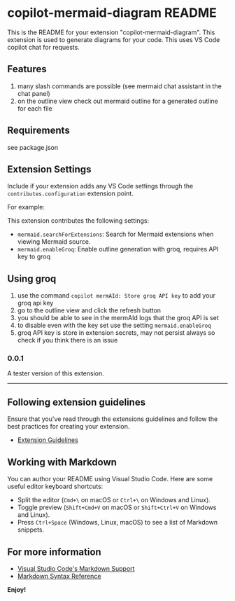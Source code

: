 # copilot-mermaid-diagram README

This is the README for your extension "copilot-mermaid-diagram". This extension is used to generate diagrams for your
code. This uses VS Code copilot chat for requests.

## Features

1. many slash commands are possible (see mermaid chat assistant in the chat panel)
2. on the outline view check out mermaid outline for a generated outline for each file

## Requirements

see package.json

## Extension Settings

Include if your extension adds any VS Code settings through the `contributes.configuration` extension point.

For example:

This extension contributes the following settings:

- `mermaid.searchForExtensions`: Search for Mermaid extensions when viewing Mermaid source.
- `mermaid.enableGroq`: Enable outline generation with groq, requires API key to groq

## Using groq

1. use the command `copilot mermAId: Store groq API key` to add your groq api key
2. go to the outline view and click the refresh button
3. you should be able to see in the mermAId logs that the groq API is set
4. to disable even with the key set use the setting `mermaid.enableGroq`
5. groq API key is store in extension secrets, may not persist always so check if you think there is an issue

### 0.0.1

A tester version of this extension.

---

## Following extension guidelines

Ensure that you've read through the extensions guidelines and follow the best practices for creating your extension.

- [Extension Guidelines](https://code.visualstudio.com/api/references/extension-guidelines)

## Working with Markdown

You can author your README using Visual Studio Code. Here are some useful editor keyboard shortcuts:

- Split the editor (`Cmd+\` on macOS or `Ctrl+\` on Windows and Linux).
- Toggle preview (`Shift+Cmd+V` on macOS or `Shift+Ctrl+V` on Windows and Linux).
- Press `Ctrl+Space` (Windows, Linux, macOS) to see a list of Markdown snippets.

## For more information

- [Visual Studio Code's Markdown Support](http://code.visualstudio.com/docs/languages/markdown)
- [Markdown Syntax Reference](https://help.github.com/articles/markdown-basics/)

**Enjoy!**
